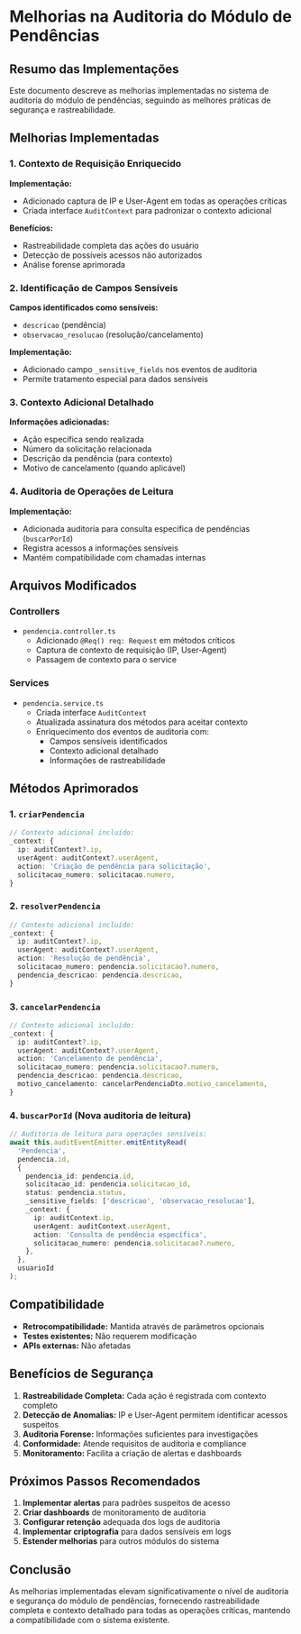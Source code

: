 # Melhorias na Auditoria do Módulo de Pendências

## Resumo das Implementações

Este documento descreve as melhorias implementadas no sistema de auditoria do módulo de pendências, seguindo as melhores práticas de segurança e rastreabilidade.

## Melhorias Implementadas

### 1. Contexto de Requisição Enriquecido

**Implementação:**
- Adicionado captura de IP e User-Agent em todas as operações críticas
- Criada interface `AuditContext` para padronizar o contexto adicional

**Benefícios:**
- Rastreabilidade completa das ações do usuário
- Detecção de possíveis acessos não autorizados
- Análise forense aprimorada

### 2. Identificação de Campos Sensíveis

**Campos identificados como sensíveis:**
- `descricao` (pendência)
- `observacao_resolucao` (resolução/cancelamento)

**Implementação:**
- Adicionado campo `_sensitive_fields` nos eventos de auditoria
- Permite tratamento especial para dados sensíveis

### 3. Contexto Adicional Detalhado

**Informações adicionadas:**
- Ação específica sendo realizada
- Número da solicitação relacionada
- Descrição da pendência (para contexto)
- Motivo de cancelamento (quando aplicável)

### 4. Auditoria de Operações de Leitura

**Implementação:**
- Adicionada auditoria para consulta específica de pendências (`buscarPorId`)
- Registra acessos a informações sensíveis
- Mantém compatibilidade com chamadas internas

## Arquivos Modificados

### Controllers
- `pendencia.controller.ts`
  - Adicionado `@Req() req: Request` em métodos críticos
  - Captura de contexto de requisição (IP, User-Agent)
  - Passagem de contexto para o service

### Services
- `pendencia.service.ts`
  - Criada interface `AuditContext`
  - Atualizada assinatura dos métodos para aceitar contexto
  - Enriquecimento dos eventos de auditoria com:
    - Campos sensíveis identificados
    - Contexto adicional detalhado
    - Informações de rastreabilidade

## Métodos Aprimorados

### 1. `criarPendencia`
```typescript
// Contexto adicional incluído:
_context: {
  ip: auditContext?.ip,
  userAgent: auditContext?.userAgent,
  action: 'Criação de pendência para solicitação',
  solicitacao_numero: solicitacao.numero,
}
```

### 2. `resolverPendencia`
```typescript
// Contexto adicional incluído:
_context: {
  ip: auditContext?.ip,
  userAgent: auditContext?.userAgent,
  action: 'Resolução de pendência',
  solicitacao_numero: pendencia.solicitacao?.numero,
  pendencia_descricao: pendencia.descricao,
}
```

### 3. `cancelarPendencia`
```typescript
// Contexto adicional incluído:
_context: {
  ip: auditContext?.ip,
  userAgent: auditContext?.userAgent,
  action: 'Cancelamento de pendência',
  solicitacao_numero: pendencia.solicitacao?.numero,
  pendencia_descricao: pendencia.descricao,
  motivo_cancelamento: cancelarPendenciaDto.motivo_cancelamento,
}
```

### 4. `buscarPorId` (Nova auditoria de leitura)
```typescript
// Auditoria de leitura para operações sensíveis:
await this.auditEventEmitter.emitEntityRead(
  'Pendencia',
  pendencia.id,
  {
    pendencia_id: pendencia.id,
    solicitacao_id: pendencia.solicitacao_id,
    status: pendencia.status,
    _sensitive_fields: ['descricao', 'observacao_resolucao'],
    _context: {
      ip: auditContext.ip,
      userAgent: auditContext.userAgent,
      action: 'Consulta de pendência específica',
      solicitacao_numero: pendencia.solicitacao?.numero,
    },
  },
  usuarioId
);
```

## Compatibilidade

- **Retrocompatibilidade:** Mantida através de parâmetros opcionais
- **Testes existentes:** Não requerem modificação
- **APIs externas:** Não afetadas

## Benefícios de Segurança

1. **Rastreabilidade Completa:** Cada ação é registrada com contexto completo
2. **Detecção de Anomalias:** IP e User-Agent permitem identificar acessos suspeitos
3. **Auditoria Forense:** Informações suficientes para investigações
4. **Conformidade:** Atende requisitos de auditoria e compliance
5. **Monitoramento:** Facilita a criação de alertas e dashboards

## Próximos Passos Recomendados

1. **Implementar alertas** para padrões suspeitos de acesso
2. **Criar dashboards** de monitoramento de auditoria
3. **Configurar retenção** adequada dos logs de auditoria
4. **Implementar criptografia** para dados sensíveis em logs
5. **Estender melhorias** para outros módulos do sistema

## Conclusão

As melhorias implementadas elevam significativamente o nível de auditoria e segurança do módulo de pendências, fornecendo rastreabilidade completa e contexto detalhado para todas as operações críticas, mantendo a compatibilidade com o sistema existente.